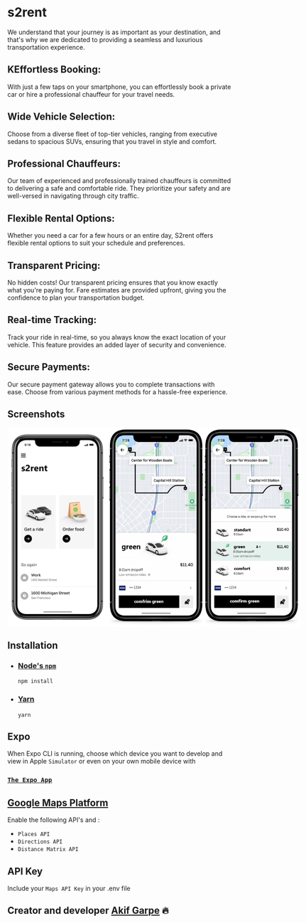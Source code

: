 # s2rent
We understand that your journey is as important as your destination, and that's why we are dedicated to providing a seamless and luxurious transportation experience.

## KEffortless Booking:
With just a few taps on your smartphone, you can effortlessly book a private car or hire a professional chauffeur for your travel needs.

## Wide Vehicle Selection:
Choose from a diverse fleet of top-tier vehicles, ranging from executive sedans to spacious SUVs, ensuring that you travel in style and comfort.

## Professional Chauffeurs:
Our team of experienced and professionally trained chauffeurs is committed to delivering a safe and comfortable ride. They prioritize your safety and are well-versed in navigating through city traffic.

## Flexible Rental Options:
Whether you need a car for a few hours or an entire day, S2rent offers flexible rental options to suit your schedule and preferences.

## Transparent Pricing:
No hidden costs! Our transparent pricing ensures that you know exactly what you're paying for. Fare estimates are provided upfront, giving you the confidence to plan your transportation budget.

## Real-time Tracking:
Track your ride in real-time, so you always know the exact location of your vehicle. This feature provides an added layer of security and convenience.

## Secure Payments:
Our secure payment gateway allows you to complete transactions with ease. Choose from various payment methods for a hassle-free experience.

## Screenshots

<div style="display: flex;">
    <img src="https://github.com/akifgrape/s2rent/blob/main/assets/0x0.png" alt="Screenshot of location data tab" width="225"/>
    <img src="https://github.com/akifgrape/s2rent/blob/main/assets/0x1.png" alt="Screenshot of location data tab" width="435"/>
</div>

## Installation

- ### [Node's `npm`](https://nodejs.org/en/download/)

  ```
  npm install
  ```

- ### [Yarn](https://yarnpkg.com/en/docs/install)

  ```
  yarn
  ```

## Expo
When Expo CLI is running, choose which device you want to develop and view in Apple `Simulator` or even on your own mobile device with 
### [`The Expo App`](https://apps.apple.com/us/app/expo-go/id982107779)

## [Google Maps Platform](https://console.cloud.google.com/apis/)
Enable the following API's and :

- `Places API`
- `Directions API`
- `Distance Matrix API`

## API Key
Include your `Maps API Key` in your .env file

## Creator and developer [Akif Garpe](https://github.com/akifgrape) 🔥
